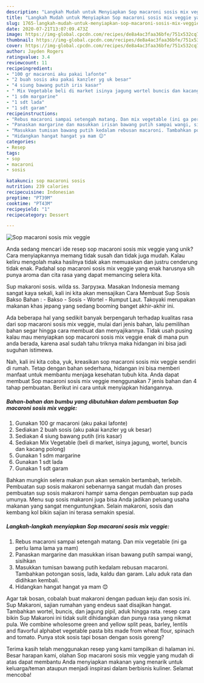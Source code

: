 ```yaml
---
description: "Langkah Mudah untuk Menyiapkan Sop macaroni sosis mix veggie yang Enak Banget"
title: "Langkah Mudah untuk Menyiapkan Sop macaroni sosis mix veggie yang Enak Banget"
slug: 1765-langkah-mudah-untuk-menyiapkan-sop-macaroni-sosis-mix-veggie-yang-enak-banget
date: 2020-07-21T13:07:09.473Z
image: https://img-global.cpcdn.com/recipes/de8a4ac3faa36bfe/751x532cq70/sop-macaroni-sosis-mix-veggie-foto-resep-utama.jpg
thumbnail: https://img-global.cpcdn.com/recipes/de8a4ac3faa36bfe/751x532cq70/sop-macaroni-sosis-mix-veggie-foto-resep-utama.jpg
cover: https://img-global.cpcdn.com/recipes/de8a4ac3faa36bfe/751x532cq70/sop-macaroni-sosis-mix-veggie-foto-resep-utama.jpg
author: Jayden Rogers
ratingvalue: 3.4
reviewcount: 11
recipeingredient:
- "100 gr macaroni aku pakai lafonte"
- "2 buah sosis aku pakai kanzler yg uk besar"
- "4 siung bawang putih iris kasar"
- " Mix Vegetable beli di market isinya jagung wortel buncis dan kacang polong"
- "1 sdm margarine"
- "1 sdt lada"
- "1 sdt garam"
recipeinstructions:
- "Rebus macaroni sampai setengah matang. Dan mix vegetable (ini ga perlu lama lama ya mam)"
- "Panaskan margarine dan masukkan irisan bawang putih sampai wangi, sisihkan"
- "Masukkan tumisan bawang putih kedalam rebusan macaroni. Tambahkan potongan sosis, lada, kaldu dan garam. Lalu aduk rata dan didihkan kembali."
- "Hidangkan hangat hangat ya mam 😊"
categories:
- Resep
tags:
- sop
- macaroni
- sosis

katakunci: sop macaroni sosis 
nutrition: 239 calories
recipecuisine: Indonesian
preptime: "PT39M"
cooktime: "PT43M"
recipeyield: "1"
recipecategory: Dessert

---
```



![Sop macaroni sosis mix veggie](https://img-global.cpcdn.com/recipes/de8a4ac3faa36bfe/751x532cq70/sop-macaroni-sosis-mix-veggie-foto-resep-utama.jpg)

Anda sedang mencari ide resep sop macaroni sosis mix veggie yang unik? Cara menyiapkannya memang tidak susah dan tidak juga mudah. Kalau keliru mengolah maka hasilnya tidak akan memuaskan dan justru cenderung tidak enak. Padahal sop macaroni sosis mix veggie yang enak harusnya sih punya aroma dan cita rasa yang dapat memancing selera kita.

Sup makaroni sosis. wilda ss. Загрузка. Masakan Indonesia memang sangat kaya sekali, kali ini kita akan mensajikan Cara Membuat Sup Sosis Bakso Bahan : - Bakso - Sosis - Wortel - Rumput Laut. Takoyaki merupakan makanan khas jepang yang sedang booming banget akhir-akhir ini.

Ada beberapa hal yang sedikit banyak berpengaruh terhadap kualitas rasa dari sop macaroni sosis mix veggie, mulai dari jenis bahan, lalu pemilihan bahan segar hingga cara membuat dan menyajikannya. Tidak usah pusing kalau mau menyiapkan sop macaroni sosis mix veggie enak di mana pun anda berada, karena asal sudah tahu triknya maka hidangan ini bisa jadi suguhan istimewa.


Nah, kali ini kita coba, yuk, kreasikan sop macaroni sosis mix veggie sendiri di rumah. Tetap dengan bahan sederhana, hidangan ini bisa memberi manfaat untuk membantu menjaga kesehatan tubuh kita. Anda dapat membuat Sop macaroni sosis mix veggie menggunakan 7 jenis bahan dan 4 tahap pembuatan. Berikut ini cara untuk menyiapkan hidangannya.

<!--inarticleads1-->

##### Bahan-bahan dan bumbu yang dibutuhkan dalam pembuatan Sop macaroni sosis mix veggie:

1. Gunakan 100 gr macaroni (aku pakai lafonte)
1. Sediakan 2 buah sosis (aku pakai kanzler yg uk besar)
1. Sediakan 4 siung bawang putih (iris kasar)
1. Sediakan  Mix Vegetable (beli di market, isinya jagung, wortel, buncis dan kacang polong)
1. Gunakan 1 sdm margarine
1. Gunakan 1 sdt lada
1. Gunakan 1 sdt garam


Bahkan mungkin selera makan pun akan semakin bertambah, terlebih. Pembuatan sup sosis makaroni sebenarnya sangat mudah dan proses pembuatan sup sosis makaroni hampir sama dengan pembuatan sup pada umunya. Menu sup sosis makaroni juga bisa Anda jadikan peluang usaha makanan yang sangat menguntungkan. Selain makaroni, sosis dan kembang kol bikin sajian ini terasa semakin spesial. 

<!--inarticleads2-->

##### Langkah-langkah menyiapkan Sop macaroni sosis mix veggie:

1. Rebus macaroni sampai setengah matang. Dan mix vegetable (ini ga perlu lama lama ya mam)
1. Panaskan margarine dan masukkan irisan bawang putih sampai wangi, sisihkan
1. Masukkan tumisan bawang putih kedalam rebusan macaroni. Tambahkan potongan sosis, lada, kaldu dan garam. Lalu aduk rata dan didihkan kembali.
1. Hidangkan hangat hangat ya mam 😊


Agar tak bosan, cobalah buat makaroni dengan paduan keju dan sosis ini. Sup Makaroni, sajian rumahan yang endeus saat disajikan hangat. Tambahkan wortel, buncis, dan jagung pipil, aduk hingga rata. resep cara bikin Sup Makaroni ini tidak sulit dihidangkan dan punya rasa yang nikmat pula. We combine wholesome green and yellow split peas, barley, lentils and flavorful alphabet vegetable pasta bits made from wheat flour, spinach and tomato. Punya stok sosis tapi bosan dengan sosis goreng? 

Terima kasih telah menggunakan resep yang kami tampilkan di halaman ini. Besar harapan kami, olahan Sop macaroni sosis mix veggie yang mudah di atas dapat membantu Anda menyiapkan makanan yang menarik untuk keluarga/teman ataupun menjadi inspirasi dalam berbisnis kuliner. Selamat mencoba!
